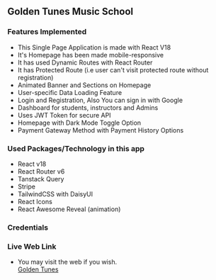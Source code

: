 ## Golden Tunes Music School

### Features Implemented

- This Single Page Application is made with React V18
- It's Homepage has been made mobile-responsive
- It has used Dynamic Routes with React Router
- It has Protected Route (i.e user can't visit protected route without registration)
- Animated Banner and Sections on Homepage
- User-specific Data Loading Feature
- Login and Registration, Also You can sign in with Google
- Dashboard for students, instructors and Admins
- Uses JWT Token for secure API
- Homepage with Dark Mode Toggle Option
- Payment Gateway Method with Payment History Options

### Used Packages/Technology in this app

- React v18
- React Router v6
- Tanstack Query
- Stripe
- TailwindCSS with DaisyUI
- React Icons
- React Awesome Reveal (animation)

### Credentials

### Live Web Link

- You may visit the web if you wish.<br>
  [Golden Tunes](https://golden-tunes-d016b.web.app/)
